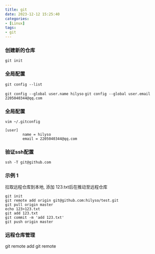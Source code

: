 ```yaml
---
title: git
date: 2023-12-12 15:25:40
categories: 
- [Linux]
tags: 
- git
---
```




### 创建新的仓库

``` git init ```


### 全局配置

``` git config --list ```

``` git config --global user.name hilyso ```
``` git config --global user.email 2205040344@qq.com ```

### 全局配置

``` shell
vim ~/.gitconfig

[user]
        name = hilyso
        email = 2205040344@qq.com
```

### 验证ssh配置

``` ssh -T git@github.com ```

### 示例 1

拉取远程仓库到本地, 添加 123.txt后在推动至远程仓库

``` shell
git init 
git remote add origin git@github.com:hilyso/test.git
git pull origin master
echo 123>123.txt
git add 123.txt
git commit -m 'add 123.txt'
git push origin master
```



### 远程仓库管理

git remote add 
git remote 